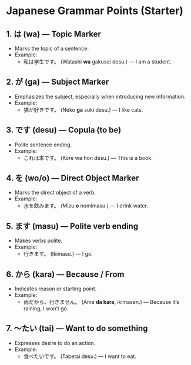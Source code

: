 # Japanese Grammar Points (Starter)

## 1. は (wa) — Topic Marker  
- Marks the topic of a sentence.  
- Example:  
  - 私は学生です。 (Watashi **wa** gakusei desu.) — I am a student.

## 2. が (ga) — Subject Marker  
- Emphasizes the subject, especially when introducing new information.  
- Example:  
  - 猫が好きです。 (Neko **ga** suki desu.) — I like cats.

## 3. です (desu) — Copula (to be)  
- Polite sentence ending.  
- Example:  
  - これは本です。 (Kore wa hon desu.) — This is a book.

## 4. を (wo/o) — Direct Object Marker  
- Marks the direct object of a verb.  
- Example:  
  - 水を飲みます。 (Mizu **o** nomimasu.) — I drink water.

## 5. ます (masu) — Polite verb ending  
- Makes verbs polite.  
- Example:  
  - 行きます。 (Ikimasu.) — I go.

## 6. から (kara) — Because / From  
- Indicates reason or starting point.  
- Example:  
  - 雨だから、行きません。 (Ame **da kara**, ikimasen.) — Because it’s raining, I won’t go.

## 7. 〜たい (tai) — Want to do something  
- Expresses desire to do an action.  
- Example:  
  - 食べたいです。 (Tabetai desu.) — I want to eat.
